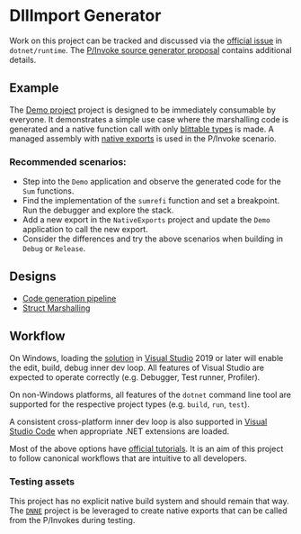 # DllImport Generator

Work on this project can be tracked and discussed via the [official issue](https://github.com/dotnet/runtime/issues/43060) in `dotnet/runtime`. The [P/Invoke source generator proposal](https://github.com/dotnet/runtime/blob/master/docs/design/features/source-generator-pinvokes.md) contains additional details.

## Example

The [Demo project](./DllImportGenerator/Demo) project is designed to be immediately consumable by everyone. It demonstrates a simple use case where the marshalling code is generated and a native function call with only [blittable types](https://docs.microsoft.com/dotnet/framework/interop/blittable-and-non-blittable-types) is made. A managed assembly with [native exports](./DllImportGenerator/TestAssets/NativeExports) is used in the P/Invoke scenario.

### Recommended scenarios:

* Step into the `Demo` application and observe the generated code for the `Sum` functions.
* Find the implementation of the `sumrefi` function and set a breakpoint. Run the debugger and explore the stack.
* Add a new export in the `NativeExports` project and update the `Demo` application to call the new export.
* Consider the differences and try the above scenarios when building in `Debug` or `Release`.

## Designs

- [Code generation pipeline](./designs/Pipeline.md)
- [Struct Marshalling](./designs/StructMarshalling.md)

## Workflow

On Windows, loading the [solution](./DllImportGenerator.sln) in [Visual Studio](https://visualstudio.microsoft.com/) 2019 or later will enable the edit, build, debug inner dev loop. All features of Visual Studio are expected to operate correctly (e.g. Debugger, Test runner, Profiler).

On non-Windows platforms, all features of the `dotnet` command line tool are supported for the respective project types (e.g. `build`, `run`, `test`).

A consistent cross-platform inner dev loop is also supported in [Visual Studio Code](https://code.visualstudio.com/) when appropriate .NET extensions are loaded.

Most of the above options have [official tutorials](https://docs.microsoft.com/dotnet/core/tutorials/). It is an aim of this project to follow canonical workflows that are intuitive to all developers.

### Testing assets

This project has no explicit native build system and should remain that way. The [`DNNE`](https://github.com/AaronRobinsonMSFT/DNNE/) project is be leveraged to create native exports that can be called from the P/Invokes during testing.
